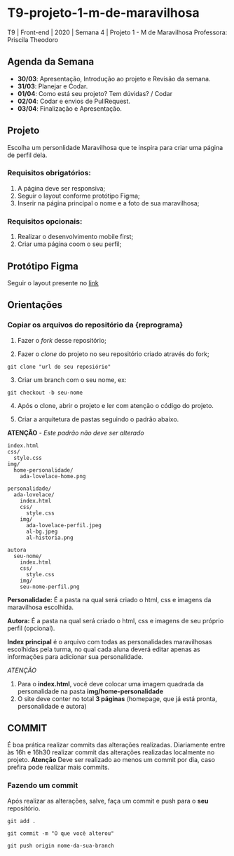# T9-projeto-1-m-de-maravilhosa
T9 | Front-end | 2020 | Semana 4 | Projeto 1 - M de Maravilhosa
Professora: Priscila Theodoro

## Agenda da Semana
- **30/03**: Apresentação, Introdução ao projeto e Revisão da semana.
- **31/03**: Planejar e Codar.
- **01/04**: Como está seu projeto? Tem dúvidas? / Codar
- **02/04**: Codar e envios de PullRequest.
- **03/04**: Finalização e Apresentação.

## Projeto
Escolha um personlidade Maravilhosa que te inspira para criar uma página de perfil dela.

### Requisitos obrigatórios:
1. A página deve ser responsiva;
2. Seguir o layout conforme protótipo Figma;
3. Inserir na página principal o nome e a foto de sua maravilhosa;

### Requisitos opcionais:
1. Realizar o desenvolvimento mobile first;
2. Criar uma página coom o seu perfil;


## Protótipo Figma
Seguir o layout presente no [link](https://www.figma.com/file/XBEywzd2yF47RaWm0Gw4t7Tz/M-de-Maravilhosa?node-id=0%3A1)


## Orientações
### Copiar os arquivos do repositório da {reprograma}

1. Fazer o _fork_ desse repositório;

2. Fazer o _clone_ do projeto no seu repositório criado através do fork;
``` 
git clone "url do seu reposiório"
```
3. Criar um branch com o seu nome, ex:
```
git checkout -b seu-nome
```
4. Após o clone, abrir o projeto e ler com atenção o código do projeto.

5. Criar a arquitetura de pastas seguindo o padrão abaixo. 

**ATENÇÃO** -  *Este padrão não deve ser alterado*

```
index.html
css/
  style.css
img/
  home-personalidade/
    ada-lovelace-home.png

personalidade/
  ada-lovelace/
    index.html
    css/
      style.css
    img/
      ada-lovelace-perfil.jpeg
      al-bg.jpeg
      al-historia.png

autora
  seu-nome/
    index.html
    css/
      style.css
    img/
    seu-nome-perfil.png
```

**Personalidade:** É a pasta na qual será criado o html, css e imagens da maravilhosa escolhida.

**Autora:** É a pasta na qual será criado o html, css e imagens de seu próprio perfil (opcional).

**Index principal** é o arquivo com todas as personalidades maravilhosas escolhidas pela turma, no qual cada aluna deverá editar apenas as informações para adicionar sua personalidade.

*ATENÇÃO* 
1. Para o **index.html**, você deve colocar uma imagem quadrada da personalidade na pasta **img/home-personalidade** 
2. O site deve conter no total **3 páginas** (homepage, que já está pronta, personalidade e autora) 


## COMMIT

É boa prática realizar commits das alterações realizadas. 
Diariamente entre às 16h e 16h30 realizar commit das alterações realizadas localmente no projeto.
**Atenção** Deve ser realizado ao menos um commit por dia, caso prefira pode realizar mais commits.

### Fazendo um commit

Após realizar as alterações, salve, faça um commit e push para o **seu** repositório.
```
git add .

git commit -m "O que você alterou"

git push origin nome-da-sua-branch

```